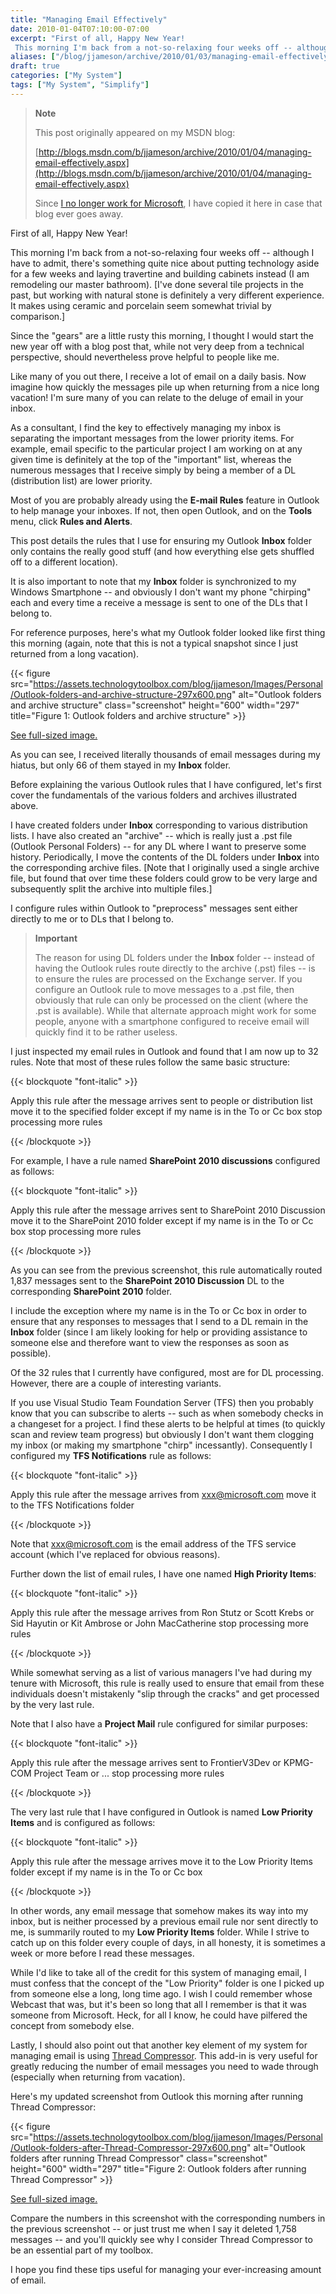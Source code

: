```yaml
---
title: "Managing Email Effectively"
date: 2010-01-04T07:10:00-07:00
excerpt: "First of all, Happy New Year! 
 This morning I'm back from a not-so-relaxing four weeks off -- although I have to admit, there's something quite nice about putting technology aside for a few weeks and laying travertine and building cabinets instead ..."
aliases: ["/blog/jjameson/archive/2010/01/03/managing-email-effectively.aspx", "/blog/jjameson/archive/2010/01/04/managing-email-effectively.aspx"]
draft: true
categories: ["My System"]
tags: ["My System", "Simplify"]
---
```


> **Note**
>
> This post originally appeared on my MSDN blog:
>
> [http://blogs.msdn.com/b/jjameson/archive/2010/01/04/managing-email-effectively.aspx](http://blogs.msdn.com/b/jjameson/archive/2010/01/04/managing-email-effectively.aspx)
>
> Since
> [I no longer work for Microsoft](/blog/jjameson/2011/09/02/last-day-with-microsoft),
> I have copied it here in case that blog ever goes away.

First of all, Happy New Year!

This morning I'm back from a not-so-relaxing four weeks off -- although I have
to admit, there's something quite nice about putting technology aside for a few
weeks and laying travertine and building cabinets instead (I am remodeling our
master bathroom). [I've done several tile projects in the past, but working with
natural stone is definitely a very different experience. It makes using ceramic
and porcelain seem somewhat trivial by comparison.]

Since the "gears" are a little rusty this morning, I thought I would start the
new year off with a blog post that, while not very deep from a technical
perspective, should nevertheless prove helpful to people like me.

Like many of you out there, I receive a lot of email on a daily basis. Now
imagine how quickly the messages pile up when returning from a nice long
vacation! I'm sure many of you can relate to the deluge of email in your inbox.

As a consultant, I find the key to effectively managing my inbox is separating
the important messages from the lower priority items. For example, email
specific to the particular project I am working on at any given time is
definitely at the top of the "important" list, whereas the numerous messages
that I receive simply by being a member of a DL (distribution list) are lower
priority.

Most of you are probably already using the **E-mail Rules** feature in Outlook
to help manage your inboxes. If not, then open Outlook, and on the **Tools**
menu, click **Rules and Alerts**.

This post details the rules that I use for ensuring my Outlook **Inbox** folder
only contains the really good stuff (and how everything else gets shuffled off
to a different location).

It is also important to note that my **Inbox** folder is synchronized to my
Windows Smartphone -- and obviously I don't want my phone "chirping" each and
every time a receive a message is sent to one of the DLs that I belong to.

For reference purposes, here's what my Outlook folder looked like first thing
this morning (again, note that this is not a typical snapshot since I just
returned from a long vacation).

{{< figure src="https://assets.technologytoolbox.com/blog/jjameson/Images/Personal/Outlook-folders-and-archive-structure-297x600.png" alt="Outlook folders and archive structure" class="screenshot" height="600" width="297" title="Figure 1: Outlook folders and archive structure" >}}

[See full-sized image.](https://assets.technologytoolbox.com/blog/jjameson/Images/Personal/Outlook-folders-and-archive-structure-334x675.png)

As you can see, I received literally thousands of email messages during my
hiatus, but only 66 of them stayed in my **Inbox** folder.

Before explaining the various Outlook rules that I have configured, let's first
cover the fundamentals of the various folders and archives illustrated above.

I have created folders under **Inbox** corresponding to various distribution
lists. I have also created an "archive" -- which is really just a .pst file
(Outlook Personal Folders) -- for any DL where I want to preserve some history.
Periodically, I move the contents of the DL folders under **Inbox** into the
corresponding archive files. [Note that I originally used a single archive file,
but found that over time these folders could grow to be very large and
subsequently split the archive into multiple files.]

I configure rules within Outlook to "preprocess" messages sent either directly
to me or to DLs that I belong to.

> **Important**
>
> The reason for using DL folders under the **Inbox** folder -- instead of
> having the Outlook rules route directly to the archive (.pst) files -- is to
> ensure the rules are processed on the Exchange server.
> If you configure an Outlook rule to move messages to a .pst file, then
> obviously that rule can only be processed on the client (where the .pst is
> available). While that alternate approach might work for some people, anyone
> with a smartphone configured to receive email will quickly find it to be
> rather useless.

I just inspected my email rules in Outlook and found that I am now up to 32
rules. Note that most of these rules follow the same basic structure:

{{< blockquote "font-italic" >}}

Apply this rule after the message arrives
sent to people or distribution list
move it to the specified folder
except if my name is in the To or Cc box
stop processing more rules

{{< /blockquote >}}

For example, I have a rule named **SharePoint 2010 discussions** configured as
follows:

{{< blockquote "font-italic" >}}

Apply this rule after the message arrives
sent to SharePoint 2010 Discussion
move it to the SharePoint 2010 folder
except if my name is in the To or Cc box
stop processing more rules

{{< /blockquote >}}

As you can see from the previous screenshot, this rule automatically routed
1,837 messages sent to the **SharePoint 2010 Discussion** DL to the
corresponding **SharePoint 2010** folder.

I include the exception where my name is in the To or Cc box in order to ensure
that any responses to messages that I send to a DL remain in the **Inbox**
folder (since I am likely looking for help or providing assistance to someone
else and therefore want to view the responses as soon as possible).

Of the 32 rules that I currently have configured, most are for DL processing.
However, there are a couple of interesting variants.

If you use Visual Studio Team Foundation Server (TFS) then you probably know
that you can subscribe to alerts -- such as when somebody checks in a changeset
for a project. I find these alerts to be helpful at times (to quickly scan and
review team progress) but obviously I don't want them clogging my inbox (or
making my smartphone "chirp" incessantly). Consequently I configured my **TFS
Notifications** rule as follows:

{{< blockquote "font-italic" >}}

Apply this rule after the message arrives
from [xxx@microsoft.com](mailto:xxx@microsoft.com)
move it to the TFS Notifications folder

{{< /blockquote >}}

Note that [xxx@microsoft.com](mailto:xxx@microsoft.com) is the email address of
the TFS service account (which I've replaced for obvious reasons).

Further down the list of email rules, I have one named **High Priority Items**:

{{< blockquote "font-italic" >}}

Apply this rule after the message arrives
from Ron Stutz or Scott Krebs or Sid Hayutin or Kit Ambrose or John MacCatherine
stop processing more rules

{{< /blockquote >}}

While somewhat serving as a list of various managers I've had during my tenure
with Microsoft, this rule is really used to ensure that email from these
individuals doesn't mistakenly "slip through the cracks" and get processed by
the very last rule.

Note that I also have a **Project Mail** rule configured for similar purposes:

{{< blockquote "font-italic" >}}

Apply this rule after the message arrives
sent to FrontierV3Dev or KPMG-COM Project Team or ...
stop processing more rules

{{< /blockquote >}}

The very last rule that I have configured in Outlook is named **Low Priority
Items** and is configured as follows:

{{< blockquote "font-italic" >}}

Apply this rule after the message arrives
move it to the Low Priority Items folder
except if my name is in the To or Cc box

{{< /blockquote >}}

In other words, any email message that somehow makes its way into my inbox, but
is neither processed by a previous email rule nor sent directly to me, is
summarily routed to my **Low Priority Items** folder. While I strive to catch up
on this folder every couple of days, in all honesty, it is sometimes a week or
more before I read these messages.

While I'd like to take all of the credit for this system of managing email, I
must confess that the concept of the "Low Priority" folder is one I picked up
from someone else a long, long time ago. I wish I could remember whose Webcast
that was, but it's been so long that all I remember is that it was someone from
Microsoft. Heck, for all I know, he could have pilfered the concept from
somebody else.

Lastly, I should also point out that another key element of my system for
managing email is using
[Thread Compressor](http://blogs.technet.com/ewan/archive/2007/04/23/thread-compressor-for-outlook-do-you-want-it.aspx).
This add-in is very useful for greatly reducing the number of email messages you
need to wade through (especially when returning from vacation).

Here's my updated screenshot from Outlook this morning after running Thread
Compressor:

{{< figure src="https://assets.technologytoolbox.com/blog/jjameson/Images/Personal/Outlook-folders-after-Thread-Compressor-297x600.png" alt="Outlook folders after running Thread Compressor" class="screenshot" height="600" width="297" title="Figure 2: Outlook folders after running Thread Compressor" >}}

[See full-sized image.](https://assets.technologytoolbox.com/blog/jjameson/Images/Personal/Outlook-folders-after-Thread-Compressor-334x675.png)

Compare the numbers in this screenshot with the corresponding numbers in the
previous screenshot -- or just trust me when I say it deleted 1,758 messages --
and you'll quickly see why I consider Thread Compressor to be an essential part
of my toolbox.

I hope you find these tips useful for managing your ever-increasing amount of
email.

